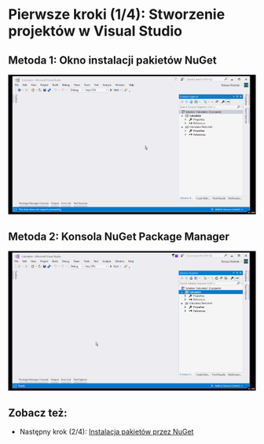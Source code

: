 # Pierwsze kroki (1/4): Stworzenie projektów w Visual Studio

## Metoda 1: Okno instalacji pakietów NuGet

!["Okno instalacji pakietów NuGet"](1a-install-packages-via-nuget-pm-ui.gif)

## Metoda 2: Konsola NuGet Package Manager

!["Konsola NuGet Package Manager"](1b-install-packages-via-nuget-pm-ps.gif)

## Zobacz też:

- Następny krok (2/4): [Instalacja pakietów przez NuGet](1-install-packages-via-nuget.md)